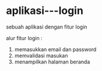 # aplikasi---login
sebuah aplikasi dengan fitur login

alur fitur login :
1. memasukkan email dan password
2. memvalidasi masukan
3. menampilkan halaman beranda
